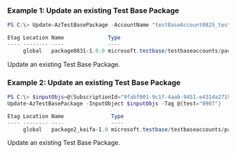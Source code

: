 ### Example 1: Update an existing Test Base Package
```powershell
PS C:\> Update-AzTestBasePackage -AccountName "testBaseAccount0825_test" -Name "package0831-1.0.0" -ResourceGroupName "testbase_rg"

Etag Location Name              Type                                         AzureAsyncOperation
---- -------- ----              ----                                         -------------------
     global   package0831-1.0.0 microsoft.testbase/testbaseaccounts/packages

```

Update an existing Test Base Package.

### Example 2: Update an existing Test Base Package
```powershell
PS C:\> $inputObjs=@{SubscriptionId="9fabf001-9c1f-4aab-9451-e431da271956";ResourceGroupName="testbase_rg";TestBaseAccountName="testBaseAccount_kaifa";PackageName="package2_kaifa-1.0"}
Update-AzTestBasePackage -InputObject $inputObjs -Tag @{test="0907"}

Etag Location Name               Type                                         AzureAsyncOperation
---- -------- ----               ----                                         -------------------
     global   package2_kaifa-1.0 microsoft.testbase/testbaseaccounts/packages

```

Update an existing Test Base Package.

